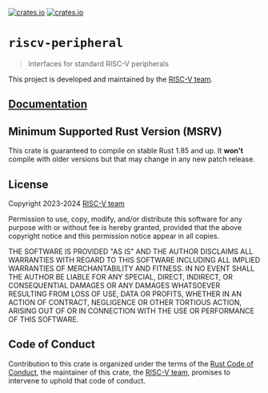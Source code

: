 [![crates.io](https://img.shields.io/crates/d/riscv-peripheral.svg)](https://crates.io/crates/riscv-peripheral)
[![crates.io](https://img.shields.io/crates/v/riscv-peripheral.svg)](https://crates.io/crates/riscv-peripheral)

# `riscv-peripheral`

> Interfaces for standard RISC-V peripherals

This project is developed and maintained by the [RISC-V team][team].

## [Documentation](https://docs.rs/crate/riscv-peripheral)

## Minimum Supported Rust Version (MSRV)

This crate is guaranteed to compile on stable Rust 1.85 and up. It **won't**
compile with older versions but that may change in any new patch release.

## License

Copyright 2023-2024 [RISC-V team][team]

Permission to use, copy, modify, and/or distribute this software for any purpose
with or without fee is hereby granted, provided that the above copyright notice
and this permission notice appear in all copies.

THE SOFTWARE IS PROVIDED "AS IS" AND THE AUTHOR DISCLAIMS ALL WARRANTIES WITH
REGARD TO THIS SOFTWARE INCLUDING ALL IMPLIED WARRANTIES OF MERCHANTABILITY AND
FITNESS. IN NO EVENT SHALL THE AUTHOR BE LIABLE FOR ANY SPECIAL, DIRECT,
INDIRECT, OR CONSEQUENTIAL DAMAGES OR ANY DAMAGES WHATSOEVER RESULTING FROM LOSS
OF USE, DATA OR PROFITS, WHETHER IN AN ACTION OF CONTRACT, NEGLIGENCE OR OTHER
TORTIOUS ACTION, ARISING OUT OF OR IN CONNECTION WITH THE USE OR PERFORMANCE OF
THIS SOFTWARE.

## Code of Conduct

Contribution to this crate is organized under the terms of the [Rust Code of
Conduct][CoC], the maintainer of this crate, the [RISC-V team][team], promises
to intervene to uphold that code of conduct.

[CoC]: CODE_OF_CONDUCT.md
[team]: https://github.com/rust-embedded/wg#the-risc-v-team
